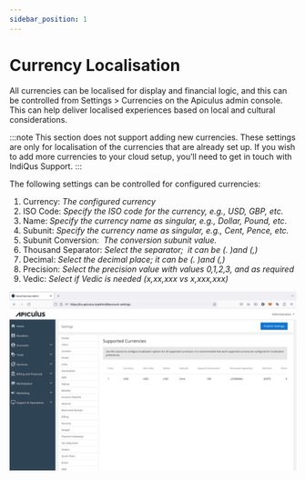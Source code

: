 ```yaml
---
sidebar_position: 1
---
```

# Currency Localisation

All currencies can be localised for display and financial logic, and this can be controlled from Settings > Currencies on the Apiculus admin console. This can help deliver localised experiences based on local and cultural considerations.

:::note
This section does not support adding new currencies. These settings are only for localisation of the currencies that are already set up. If you wish to add more currencies to your cloud setup, you’ll need to get in touch with IndiQus Support.
:::

The following settings can be controlled for configured currencies:

1. Currency: _The configured currency_
2. ISO Code: _Specify the ISO code for the currency, e.g., USD, GBP, etc._
3. Name: _Specify the currency name as singular, e.g., Dollar, Pound, etc_.
4. Subunit: _Specify the currency name as singular, e.g., Cent, Pence, etc._
5. Subunit Conversion:  _The conversion subunit value._
6. Thousand Separator: _Select the separator;  it can be (. )and (,)_
7. Decimal: _Select the decimal place; it can be (. )and (,)_
8. Precision: _Select the precision value with values 0,1,2,3, and as required_
9. Vedic: _Select if Vedic is needed (x,xx,xxx vs x,xxx,xxx)_

![Currency Localisation](img/CurrencyLocalisation.png)